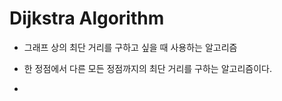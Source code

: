 # Dijkstra Algorithm

- 그래프 상의 최단 거리를 구하고 싶을 때 사용하는 알고리즘

- 한 정점에서 다른 모든 정점까지의 최단 거리를 구하는 알고리즘이다.
- 